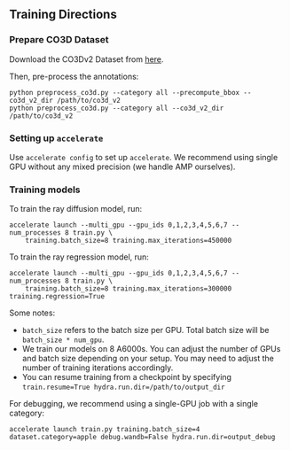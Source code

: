## Training Directions

### Prepare CO3D Dataset

Download the CO3Dv2 Dataset from [here](https://github.com/facebookresearch/co3d/tree/main).

Then, pre-process the annotations:
```
python preprocess_co3d.py --category all --precompute_bbox --co3d_v2_dir /path/to/co3d_v2
python preprocess_co3d.py --category all --co3d_v2_dir /path/to/co3d_v2
```

### Setting up `accelerate`

Use `accelerate config` to set up `accelerate`. We recommend using single GPU without
any mixed precision (we handle AMP ourselves).

### Training models

To train the ray diffusion model, run:
```
accelerate launch --multi_gpu --gpu_ids 0,1,2,3,4,5,6,7 --num_processes 8 train.py \
    training.batch_size=8 training.max_iterations=450000
```

To train the ray regression model, run:
```
accelerate launch --multi_gpu --gpu_ids 0,1,2,3,4,5,6,7 --num_processes 8 train.py \
    training.batch_size=8 training.max_iterations=300000 training.regression=True
```

Some notes:
* `batch_size` refers to the batch size per GPU. Total batch size will be `batch_size * num_gpu`.
* We train our models on 8 A6000s. You can adjust the number of GPUs and batch size depending on your setup. You may need to adjust the number of training iterations accordingly.
* You can resume training from a checkpoint by specifying `train.resume=True hydra.run.dir=/path/to/output_dir`

For debugging, we recommend using a single-GPU job with a single category:
```
accelerate launch train.py training.batch_size=4 dataset.category=apple debug.wandb=False hydra.run.dir=output_debug
```

 
